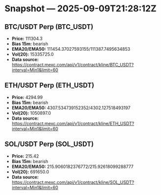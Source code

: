# Snapshot — 2025-09-09T21:28:12Z

## BTC/USDT Perp (BTC_USDT)
- **Price:** 111304.3
- **Bias 15m:** bearish
- **EMA20/EMA50:** 111454.37027593155/111387.7495634853
- **Vol(20):** 15335725.0
- **Data source:** https://contract.mexc.com/api/v1/contract/kline/BTC_USDT?interval=Min1&limit=60

## ETH/USDT Perp (ETH_USDT)
- **Price:** 4294.99
- **Bias 15m:** bearish
- **EMA20/EMA50:** 4307.534739152352/4302.127518493197
- **Vol(20):** 1050897.0
- **Data source:** https://contract.mexc.com/api/v1/contract/kline/ETH_USDT?interval=Min1&limit=60

## SOL/USDT Perp (SOL_USDT)
- **Price:** 215.42
- **Bias 15m:** bearish
- **EMA20/EMA50:** 215.9060182376772/215.92618099288777
- **Vol(20):** 691650.0
- **Data source:** https://contract.mexc.com/api/v1/contract/kline/SOL_USDT?interval=Min1&limit=60
